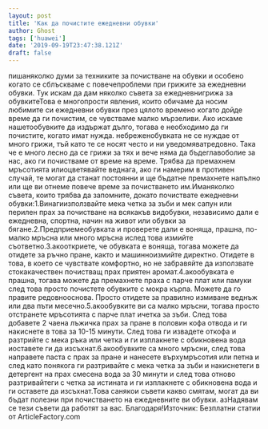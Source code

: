 ```yaml
---
layout: post
title: 'Как да почистите ежедневни обувки'
author: Ghost
tags: ['huawei']
date: '2019-09-19T23:47:38.121Z'
draft: false
---
```


пишаняколко думи за техниките за почистване на обувки и особено когато се сблъскваме с повечепроблеми при грижите за ежедневни обувки. Тук искам да дам няколко съвета за ежедневнигрижа за обувкитеТова е многопрости явления, които обичаме да носим любимите си ежедневни обувки през цялото времено когато дойде време да ги почистим, се чувстваме малко мързеливи. Ако искаме нашетообувките да издържат дълго, тогава е необходимо да ги почистите, когато имат нужда. небреженобувката не се нуждае от много грижи, тъй като те се носят често и ни уведомяватредовно. Така че е много лесно да се грижи за тях и вече няма да бъдеглавоболие за нас, ако ги почистваме от време на време. Трябва да премахнем мръсотията илиоцветявайте веднага, ако ги намерим в противен случай, те могат да станат постоянни и ще бъдатне премахнете напълно или ще ви отнеме повече време за почистването им.Иманяколко съвета, които трябва да запомните, докато почиствате ежедневни обувки:1.Винагиизползвайте мека четка за зъби и мек сапун или перилен прах за почистване на всякакъв видобувки, независимо дали е ежедневна, спортна, начин на живот или обувки за бягане.2.Предприемеобувката и проверете дали е воняща, прашна, по-малко мръсна или много мръсна ислед това измийте съответно.3.акооткриете, че обувката е воняща, тогава можете да отидете за ръчно пране, както и машинноизмийте директно. Отидете в това, в което се чувствате комфортно, но не забравяйте да използвате стокакачествен почистващ прах приятен аромат.4.акообувката е прашна, тогава можете да премахнете праха с парче плат или памуки след това просто почистете обувките с мокра кърпа. Можете да го правите редовнооснова. Просто отидете за правилно измиване веднъж или два пъти месечно.5.акообувките ви са малко мръсни, тогава просто отстранете мръсотията с парче плат ичетка за зъби. След това добавете 2 чаена лъжичка прах за пране в половин кофа отвода и ги накиснете в това за 10-15 минути. След това ги извадете откофа и разтрийте с мека ръка или четка и ги изплакнете с обикновена вода иоставете ги да изсъхнат.6.акообувките са много мръсни, след това направете паста с прах за пране и нанесете върхумръсотия или петна и след като понякога ги разтривайте с мека четка за зъби и накиснетеги в детергент на прах смесена вода за 30 минути и след това отново разтривайтеги с четка за истината и ги изплакнете с обикновена вода и ги оставете да изсъхнат.Това санякои съвети какво смятам, могат да ви бъдат полезни при почистването на ежедневните ви обувки. азНадявам се тези съвети да работят за вас. Благодаря!Източник: Безплатни статии от ArticleFactory.com
